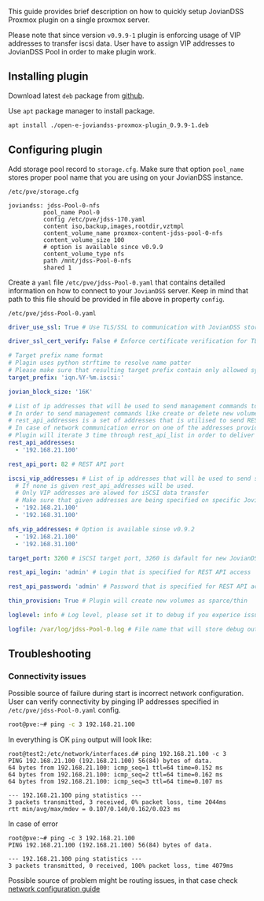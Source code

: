 This guide provides brief description on how to quickly setup JovianDSS Proxmox plugin on a single proxmox server.

Please note that since version `v0.9.9-1` plugin is enforcing usage of VIP addresses to transfer iscsi data.
User have to assign VIP addresses to JovianDSS Pool in order to make plugin work.

## Installing plugin

Download latest `deb` package from [github](https://github.com/open-e/JovianDSS-Proxmox/releases).

Use `apt` package manager to install package.
```bash
apt install ./open-e-joviandss-proxmox-plugin_0.9.9-1.deb
```

## Configuring plugin

Add storage pool record to `storage.cfg`. Make sure that option `pool_name` stores proper pool name that you are using on your JovianDSS instance.

`/etc/pve/storage.cfg` 

```
joviandss: jdss-Pool-0-nfs
          pool_name Pool-0
          config /etc/pve/jdss-170.yaml
          content iso,backup,images,rootdir,vztmpl
          content_volume_name proxmox-content-jdss-pool-0-nfs
          content_volume_size 100
          # option is available since v0.9.9
          content_volume_type nfs
          path /mnt/jdss-Pool-0-nfs
          shared 1
```


Create a `yaml` file `/etc/pve/jdss-Pool-0.yaml` that contains detailed information on how to connect to your `JovianDSS` server.
Keep in mind that path to this file should be provided in file above in property `config`.

`/etc/pve/jdss-Pool-0.yaml`
```yaml
driver_use_ssl: True # Use TLS/SSL to communication with JovianDSS storage

driver_ssl_cert_verify: False # Enforce certificate verification for TLS/SSL communication.  Option is available since v0.9.8

# Target prefix name format
# Plagin uses python strftime to resolve name patter
# Please make sure that resulting target prefix contain only allowed symbols
target_prefix: 'iqn.%Y-%m.iscsi:'

jovian_block_size: '16K'

# List of ip addresses that will be used to send management commands to JovianDSS
# In order to send management commands like create or delete new volume plugin uses JovianDSS REST API
# rest_api_addresses is a set of addresses that is utilised to send REST requests to JovainDSS
# In case of network communication error on one of the addresses provided below plugin will switch to the next one
# Plugin will iterate 3 time through rest_api_list in order to deliver management commands
rest_api_addresses: 
  - '192.168.21.100'

rest_api_port: 82 # REST API port

iscsi_vip_addresses: # List of ip addresses that will be used to send storage data over iscsi protocol.  Option is available sinse v0.9.9-1
  # If none is given rest_api_addresses will be used.
  # Only VIP addresses are alowed for iSCSI data transfer
  # Make sure that given addresses are being specified on specific JovianDSS Pool
  - '192.168.21.100'
  - '192.168.31.100'

nfs_vip_addresses: # Option is available sinse v0.9.2
  - '192.168.21.100'
  - '192.168.31.100'

target_port: 3260 # iSCSI target port, 3260 is dafault for new JovianDSS

rest_api_login: 'admin' # Login that is specified for REST API access

rest_api_password: 'admin' # Password that is specified for REST API access

thin_provision: True # Plugin will create new volumes as sparce/thin

loglevel: info # Log level, please set it to debug if you experice issues with plugin

logfile: /var/log/jdss-Pool-0.log # File name that will store debug output
```

## Troubleshooting

### Connectivity issues
Possible source of failure during start is incorrect network configuration.
User can verify connectivity by pinging IP addresses specified in `/etc/pve/jdss-Pool-0.yaml` config.
```bash
root@pve:~# ping -c 3 192.168.21.100
```
In everything is OK `ping` output will look like:
```
root@test2:/etc/network/interfaces.d# ping 192.168.21.100 -c 3
PING 192.168.21.100 (192.168.21.100) 56(84) bytes of data.
64 bytes from 192.168.21.100: icmp_seq=1 ttl=64 time=0.152 ms
64 bytes from 192.168.21.100: icmp_seq=2 ttl=64 time=0.162 ms
64 bytes from 192.168.21.100: icmp_seq=3 ttl=64 time=0.107 ms

--- 192.168.21.100 ping statistics ---
3 packets transmitted, 3 received, 0% packet loss, time 2044ms
rtt min/avg/max/mdev = 0.107/0.140/0.162/0.023 ms

```
In case of error
```
root@pve:~# ping -c 3 192.168.21.100
PING 192.168.21.100 (192.168.21.100) 56(84) bytes of data.

--- 192.168.21.100 ping statistics ---
3 packets transmitted, 0 received, 100% packet loss, time 4079ms
```
Possible source of problem might be routing issues, in that case check [network configuration guide](https://github.com/open-e/JovianDSS-Proxmox/wiki/Network-configuration)
